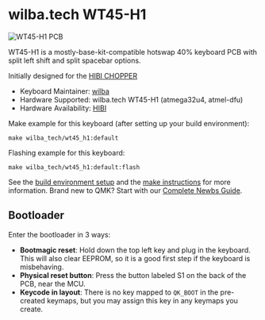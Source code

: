 # wilba.tech WT45-H1

![WT45-H1 PCB](https://i.imgur.com/33lWN3p.png)

WT45-H1 is a mostly-base-kit-compatible hotswap 40% keyboard PCB with split left shift and split spacebar options.

Initially designed for the [HIBI CHOPPER](https://hibi.mx/products/chopper)

-   Keyboard Maintainer: [wilba](https://github.com/wilba)
-   Hardware Supported: wilba.tech WT45-H1 (atmega32u4, atmel-dfu)
-   Hardware Availability: [HIBI](https://hibi.mx/products/chopper)

Make example for this keyboard (after setting up your build environment):

    make wilba_tech/wt45_h1:default

Flashing example for this keyboard:

    make wilba_tech/wt45_h1:default:flash

See the [build environment setup](https://docs.qmk.fm/#/getting_started_build_tools) and the [make instructions](https://docs.qmk.fm/#/getting_started_make_guide) for more information. Brand new to QMK? Start with our [Complete Newbs Guide](https://docs.qmk.fm/#/newbs).

## Bootloader

Enter the bootloader in 3 ways:

* **Bootmagic reset**: Hold down the top left key and plug in the keyboard. This will also clear EEPROM, so it is a good first step if the keyboard is misbehaving.
* **Physical reset button**: Press the button labeled S1 on the back of the PCB, near the MCU.
* **Keycode in layout**: There is no key mapped to `QK_BOOT` in the pre-created keymaps, but you may assign this key in any keymaps you create.
